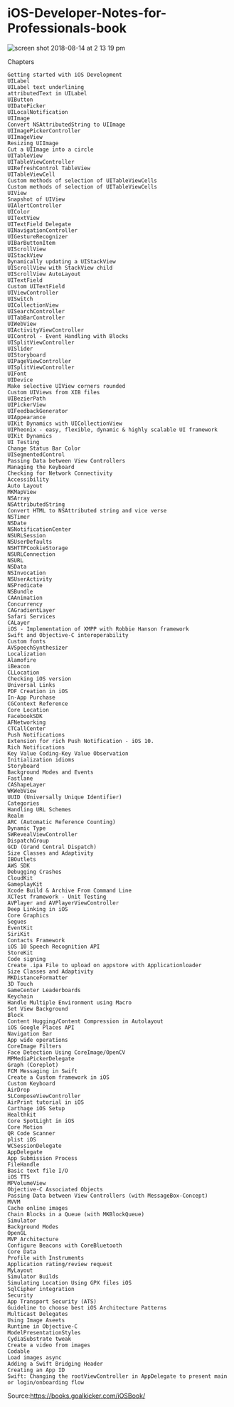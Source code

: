 # iOS-Developer-Notes-for-Professionals-book
![screen shot 2018-08-14 at 2 13 19 pm](https://user-images.githubusercontent.com/16849127/44081418-47148b04-9fcc-11e8-8deb-ff409b7a78b4.png)

Chapters

    Getting started with iOS Development
    UILabel
    UILabel text underlining
    attributedText in UILabel
    UIButton
    UIDatePicker
    UILocalNotification
    UIImage
    Convert NSAttributedString to UIImage
    UIImagePickerController
    UIImageView
    Resizing UIImage
    Cut a UIImage into a circle
    UITableView
    UITableViewController
    UIRefreshControl TableView
    UITableViewCell
    Custom methods of selection of UITableViewCells
    Custom methods of selection of UITableViewCells
    UIView
    Snapshot of UIView
    UIAlertController
    UIColor
    UITextView
    UITextField Delegate
    UINavigationController
    UIGestureRecognizer
    UIBarButtonItem
    UIScrollView
    UIStackView
    Dynamically updating a UIStackView
    UIScrollView with StackView child
    UIScrollView AutoLayout
    UITextField
    Custom UITextField
    UIViewController
    UISwitch
    UICollectionView
    UISearchController
    UITabBarController
    UIWebView
    UIActivityViewController
    UIControl - Event Handling with Blocks
    UISplitViewController
    UISlider
    UIStoryboard
    UIPageViewController
    UISplitViewController
    UIFont
    UIDevice
    Make selective UIView corners rounded
    Custom UIViews from XIB files
    UIBezierPath
    UIPickerView
    UIFeedbackGenerator
    UIAppearance
    UIKit Dynamics with UICollectionView
    UIPheonix - easy, flexible, dynamic & highly scalable UI framework
    UIKit Dynamics
    UI Testing
    Change Status Bar Color
    UISegmentedControl
    Passing Data between View Controllers
    Managing the Keyboard
    Checking for Network Connectivity
    Accessibility
    Auto Layout
    MKMapView
    NSArray
    NSAttributedString
    Convert HTML to NSAttributed string and vice verse
    NSTimer
    NSDate
    NSNotificationCenter
    NSURLSession
    NSUserDefaults
    NSHTTPCookieStorage
    NSURLConnection
    NSURL
    NSData
    NSInvocation
    NSUserActivity
    NSPredicate
    NSBundle
    CAAnimation
    Concurrency
    CAGradientLayer
    Safari Services
    CALayer
    iOS - Implementation of XMPP with Robbie Hanson framework
    Swift and Objective-C interoperability
    Custom fonts
    AVSpeechSynthesizer
    Localization
    Alamofire
    iBeacon
    CLLocation
    Checking iOS version
    Universal Links
    PDF Creation in iOS
    In-App Purchase
    CGContext Reference
    Core Location
    FacebookSDK
    AFNetworking
    CTCallCenter
    Push Notifications
    Extension for rich Push Notification - iOS 10.
    Rich Notifications
    Key Value Coding-Key Value Observation
    Initialization idioms
    Storyboard
    Background Modes and Events
    Fastlane
    CAShapeLayer
    WKWebView
    UUID (Universally Unique Identifier)
    Categories
    Handling URL Schemes
    Realm
    ARC (Automatic Reference Counting)
    Dynamic Type
    SWRevealViewController
    DispatchGroup
    GCD (Grand Central Dispatch)
    Size Classes and Adaptivity
    IBOutlets
    AWS SDK
    Debugging Crashes
    CloudKit
    GameplayKit
    Xcode Build & Archive From Command Line
    XCTest framework - Unit Testing
    AVPlayer and AVPlayerViewController
    Deep Linking in iOS
    Core Graphics
    Segues
    EventKit
    SiriKit
    Contacts Framework
    iOS 10 Speech Recognition API
    StoreKit
    Code signing
    Create .ipa File to upload on appstore with Applicationloader
    Size Classes and Adaptivity
    MKDistanceFormatter
    3D Touch
    GameCenter Leaderboards
    Keychain
    Handle Multiple Environment using Macro
    Set View Background
    Block
    Content Hugging/Content Compression in Autolayout
    iOS Google Places API
    Navigation Bar
    App wide operations
    CoreImage Filters
    Face Detection Using CoreImage/OpenCV
    MPMediaPickerDelegate
    Graph (Coreplot)
    FCM Messaging in Swift
    Create a Custom framework in iOS
    Custom Keyboard
    AirDrop
    SLComposeViewController
    AirPrint tutorial in iOS
    Carthage iOS Setup
    Healthkit
    Core SpotLight in iOS
    Core Motion
    QR Code Scanner
    plist iOS
    WCSessionDelegate
    AppDelegate
    App Submission Process
    FileHandle
    Basic text file I/O
    iOS TTS
    MPVolumeView
    Objective-C Associated Objects
    Passing Data between View Controllers (with MessageBox-Concept)
    MVVM
    Cache online images
    Chain Blocks in a Queue (with MKBlockQueue)
    Simulator
    Background Modes
    OpenGL
    MVP Architecture
    Configure Beacons with CoreBluetooth
    Core Data
    Profile with Instruments
    Application rating/review request
    MyLayout
    Simulator Builds
    Simulating Location Using GPX files iOS
    SqlCipher integration
    Security
    App Transport Security (ATS)
    Guideline to choose best iOS Architecture Patterns
    Multicast Delegates
    Using Image Aseets
    Runtime in Objective-C
    ModelPresentationStyles
    CydiaSubstrate tweak
    Create a video from images
    Codable
    Load images async
    Adding a Swift Bridging Header
    Creating an App ID
    Swift: Changing the rootViewController in AppDelegate to present main or login/onboarding flow

Source:https://books.goalkicker.com/iOSBook/
